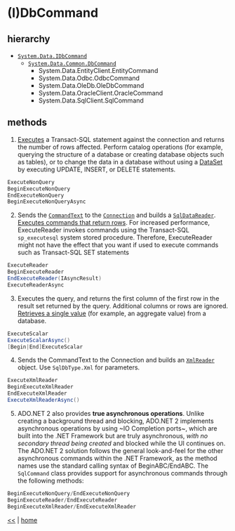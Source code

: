 # (I)DbCommand

## hierarchy

- [`System.Data.IDbCommand`](https://msdn.microsoft.com/en-us/library/system.data.idbcommand(v=vs.110).aspx)
  - [`System.Data.Common.DbCommand`](https://msdn.microsoft.com/en-us/library/system.data.common.dbcommand(v=vs.110).aspx)
    - System.Data.EntityClient.EntityCommand
    - System.Data.Odbc.OdbcCommand
    - System.Data.OleDb.OleDbCommand
    - System.Data.OracleClient.OracleCommand
    - System.Data.SqlClient.SqlCommand

## methods

1. [Executes](https://msdn.microsoft.com/en-us/library/system.data.sqlclient.sqlcommand.executenonquery(v=vs.110).aspx) 
a Transact-SQL statement against the connection and returns the number of rows affected. 
Perform catalog operations (for example, querying the structure of a database or creating database objects such as tables), 
or to change the data in a database without using a [DataSet](https://msdn.microsoft.com/en-us/library/system.data.dataset%28v=vs.110%29.aspx) 
by executing UPDATE, INSERT, or DELETE statements. 
```cs
ExecuteNonQuery 
BeginExecuteNonQuery 
EndExecuteNonQuery 
BeginExecuteNonQueryAsync
```

2. Sends the [`CommandText`](https://msdn.microsoft.com/en-us/library/system.data.sqlclient.sqlcommand.commandtext%28v=vs.110%29.aspx) 
to the [`Connection`](https://msdn.microsoft.com/en-us/library/system.data.sqlclient.sqlcommand.connection%28v=vs.110%29.aspx) 
and builds a [`SqlDataReader`](https://msdn.microsoft.com/en-us/library/system.data.sqlclient.sqldatareader%28v=vs.110%29.aspx).  
[Executes commands that return rows](https://msdn.microsoft.com/en-us/library/system.data.sqlclient.sqlcommand(v=vs.110).aspx). 
For increased performance, ExecuteReader invokes commands using the Transact-SQL `sp_executesql` system stored procedure. 
Therefore, ExecuteReader might not have the effect that you want if used to execute commands such as Transact-SQL SET statements 
```cs
ExecuteReader
BeginExecuteReader
EndExecuteReader(IAsyncResult)
ExecuteReaderAsync
```

3. Executes the query, and returns the first column of the first row in the result set returned by the query. 
Additional columns or rows are ignored.
[Retrieves a single value](https://msdn.microsoft.com/en-us/library/system.data.sqlclient.sqlcommand(v=vs.110).aspx) 
(for example, an aggregate value) from a database.
```cs
ExecuteScalar
ExecuteScalarAsync()
[Begin|End]ExecuteScalar
```

4. Sends the CommandText to the Connection and builds an [`XmlReader`](https://msdn.microsoft.com/en-us/library/system.xml.xmlreader%28v=vs.110%29.aspx) object. Use `SqlDbType.Xml` for parameters.

```cs
ExecuteXmlReader  
BeginExecuteXmlReader  
EndExecuteXmlReader  
ExecuteXmlReaderAsync()
```
5. ADO.NET 2 also provides **true asynchronous operations**. 
Unlike creating a background thread and blocking, ADO.NET 2 implements asynchronous operations by using ~IO Completion ports~, 
which are built into the .NET Framework but are truly asynchronous, _with no secondary thread being created_ and blocked while the UI continues on. 
The ADO.NET 2 solution follows the general look-and-feel for the other asynchronous commands within the .NET Framework, 
as the method names use the standard calling syntax of BeginABC/EndABC. 
The `SqlCommand` class provides support for asynchronous commands through the following methods:

```cs
BeginExecuteNonQuery/EndExecuteNonQuery
BeginExecuteReader/EndExecuteReader
BeginExecuteXmlReader/EndExecuteXmlReader
```

[<<](../sql.md) | [home](../../README.md)